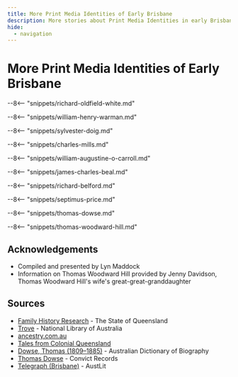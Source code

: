 ```yaml
---
title: More Print Media Identities of Early Brisbane
description: More stories about Print Media Identities in early Brisbane
hide:
  - navigation
---
```


# More Print Media Identities of Early Brisbane  

--8<-- "snippets/richard-oldfield-white.md"

--8<-- "snippets/william-henry-warman.md"

--8<-- "snippets/sylvester-doig.md"

--8<-- "snippets/charles-mills.md"

--8<-- "snippets/william-augustine-o-carroll.md"

--8<-- "snippets/james-charles-beal.md"

--8<-- "snippets/richard-belford.md"

--8<-- "snippets/septimus-price.md"

--8<-- "snippets/thomas-dowse.md"

--8<-- "snippets/thomas-woodward-hill.md"

## Acknowledgements

- Compiled and presented by Lyn Maddock
- Information on Thomas Woodward Hill provided by Jenny Davidson, Thomas Woodward Hill's wife's great-great-granddaughter

## Sources

- [Family History Research](https://www.familyhistory.bdm.qld.gov.au) - The State of Queensland
- [Trove](https://trove.nla.gov.au) - National Library of Australia 
- [ancestry.com.au](https://www.ancestry.com.au/)
- [Tales from Colonial Queensland](https://talesfromcolonialqueensland.blogspot.com)
- [Dowse, Thomas (1809–1885)](https://adb.anu.edu.au/biography/dowse-thomas-3440) - Australian Dictionary of Biography
- [Thomas Dowse](https://convictrecords.com.au/convicts/dowse/thomas/89523) - Convict Records
- [Telegraph (Brisbane)](https://www.austlit.edu.au/austlit/page/9547711) - AustLit

<!--
<div class="noprint" markdown="1">
## Brochure

**[Download this walk](../assets/guides/more-print-media-identities-of-early-brisbane.pdf)** - designed to be printed and folded in half to make an A5 brochure.

</div>
-->
